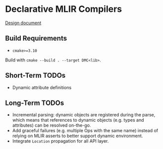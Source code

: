 # Declarative MLIR Compilers

[Design document](https://docs.google.com/document/d/1eAgIQZZ2dItJFSrCxemt7fwH0CD4w6_ueLKVl6UL-NU/edit?usp=sharing)

## Build Requirements

- `cmake>=3.10`

Build with `cmake --build . --target DMC<lib>`.

## Short-Term TODOs

- Dynamic attribute definitions

## Long-Term TODOs

- Incremental parsing: dynamic objects are registered during the parse, which
  means that references to dynamic objects (e.g. types and attributes) can be
  resolved on-the-go.
- Add graceful failures (e.g. multiple Ops with the same name) instead of
  relying on MLIR asserts to better support dynamic environment.
- Integrate `Location` propagation for all API layer.
